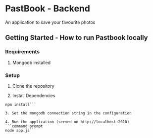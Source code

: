 # PastBook - Backend
An application to save your favourite photos

## Getting Started - How to run Pastbook locally

### Requirements
1. Mongodb installed

### Setup
1. Clone the repository

2. Install Dependencies
```command prompt
npm install```

3. Set the mongodb connection string in the configuration

4. Run the application (served on http://localhost:2010)
```command prompt
node app.js```
